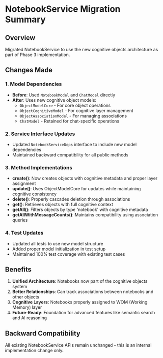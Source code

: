 # NotebookService Migration Summary

## Overview
Migrated NotebookService to use the new cognitive objects architecture as part of Phase 3 implementation.

## Changes Made

### 1. Model Dependencies
- **Before**: Used `NotebookModel` and `ChatModel` directly
- **After**: Uses new cognitive object models:
  - `ObjectModelCore` - For core object operations
  - `ObjectCognitiveModel` - For cognitive layer management
  - `ObjectAssociationModel` - For managing associations
  - `ChatModel` - Retained for chat-specific operations

### 2. Service Interface Updates
- Updated `NotebookServiceDeps` interface to include new model dependencies
- Maintained backward compatibility for all public methods

### 3. Method Implementations
- **create()**: Now creates objects with cognitive metadata and proper layer assignment
- **update()**: Uses ObjectModelCore for updates while maintaining cognitive consistency
- **delete()**: Properly cascades deletion through associations
- **get()**: Retrieves objects with full cognitive context
- **getAll()**: Filters objects by type 'notebook' with cognitive metadata
- **getAllWithMessageCounts()**: Maintains compatibility using association queries

### 4. Test Updates
- Updated all tests to use new model structure
- Added proper model initialization in test setup
- Maintained 100% test coverage with existing test cases

## Benefits
1. **Unified Architecture**: Notebooks now part of the cognitive objects system
2. **Better Relationships**: Can track associations between notebooks and other objects
3. **Cognitive Layers**: Notebooks properly assigned to WOM (Working Memory) layer
4. **Future-Ready**: Foundation for advanced features like semantic search and AI reasoning

## Backward Compatibility
All existing NotebookService APIs remain unchanged - this is an internal implementation change only.